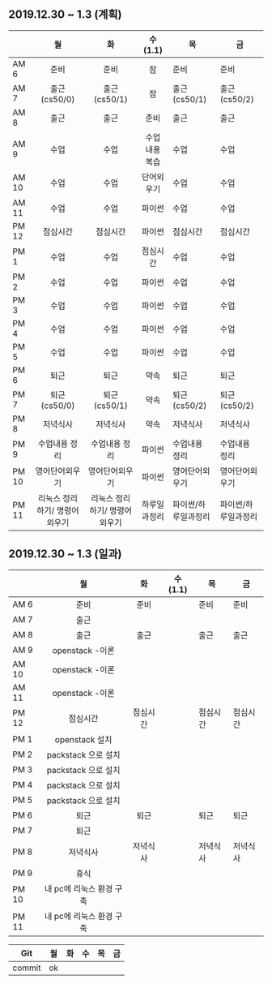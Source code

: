 ## 2019.12.30 ~ 1.3 (계획)

|       |               월               |               화               |    수(1.1)     | 목                  | 금                  |
| ----- | :----------------------------: | :----------------------------: | :------------: | ------------------- | ------------------- |
| AM 6  |              준비              |              준비              |       잠       | 준비                | 준비                |
| AM 7  |          출근(cs50/0)          |          출근(cs50/1)          |       잠       | 출근(cs50/1)        | 출근(cs50/2)        |
| AM 8  |              출근              |              출근              |      준비      | 출근                | 출근                |
| AM 9  |              수업              |              수업              | 수업 내용 복습 | 수업                | 수업                |
| AM 10 |              수업              |              수업              |   단어외우기   | 수업                | 수업                |
| AM 11 |              수업              |              수업              |     파이썬     | 수업                | 수업                |
| PM 12 |            점심시간            |            점심시간            |     파이썬     | 점심시간            | 점심시간            |
| PM 1  |              수업              |              수업              |    점심시간    | 수업                | 수업                |
| PM 2  |              수업              |              수업              |     파이썬     | 수업                | 수업                |
| PM 3  |              수업              |              수업              |     파이썬     | 수업                | 수업                |
| PM 4  |              수업              |              수업              |     파이썬     | 수업                | 수업                |
| PM 5  |              수업              |              수업              |     파이썬     | 수업                | 수업                |
| PM 6  |              퇴근              |              퇴근              |      약속      | 퇴근                | 퇴근                |
| PM 7  |          퇴근(cs50/0)          |          퇴근(cs50/1)          |      약속      | 퇴근(cs50/2)        | 퇴근(cs50/2)        |
| PM 8  |            저녁식사            |            저녁식사            |      약속      | 저녁식사            | 저녁식사            |
| PM 9  |         수업내용 정리          |         수업내용 정리          |     파이썬     | 수업내용 정리       | 수업내용 정리       |
| PM 10 |         영어단어외우기         |         영어단어외우기         |     파이썬     | 영어단어외우기      | 영어단어외우기      |
| PM 11 | 리눅스 정리하기/ 명령어 외우기 | 리눅스 정리하기/ 명령어 외우기 |  하루일과정리  | 파이썬/하루일과정리 | 파이썬/하루일과정리 |

## 2019.12.30 ~ 1.3 (일과)

|       |            월            |    화    | 수(1.1) | 목       | 금       |
| ----- | :----------------------: | :------: | :-----: | -------- | -------- |
| AM 6  |           준비           |   준비   |         | 준비     | 준비     |
| AM 7  |           출근           |          |         |          |          |
| AM 8  |           출근           |   출근   |         | 출근     | 출근     |
| AM 9  |     openstack -이론      |          |         |          |          |
| AM 10 |     openstack -이론      |          |         |          |          |
| AM 11 |     openstack -이론      |          |         |          |          |
| PM 12 |         점심시간         | 점심시간 |         | 점심시간 | 점심시간 |
| PM 1  |      openstack 설치      |          |         |          |          |
| PM 2  |   packstack 으로 설치    |          |         |          |          |
| PM 3  |   packstack 으로 설치    |          |         |          |          |
| PM 4  |   packstack 으로 설치    |          |         |          |          |
| PM 5  |   packstack 으로 설치    |          |         |          |          |
| PM 6  |           퇴근           |   퇴근   |         | 퇴근     | 퇴근     |
| PM 7  |           퇴근           |          |         |          |          |
| PM 8  |         저녁식사         | 저녁식사 |         | 저녁식사 | 저녁식사 |
| PM 9  |           휴식           |          |         |          |          |
| PM 10 | 내 pc에 리눅스 환경 구축 |          |         |          |          |
| PM 11 | 내 pc에 리눅스 환경 구축 |          |         |          |          |

| Git    | 월   | 화   | 수   | 목   | 금   |
| ------ | ---- | ---- | ---- | ---- | ---- |
| commit | ok   |      |      |      |      |